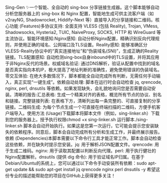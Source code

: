 Sing-Gen ✨一个智能、全自动的 sing-box 分享链接生成器。这个脚本能够自动分析您服务器上的 sing-box 和 Nginx 配置，智能地生成可供主流客户端（如 v2rayNG, Shadowrocket, Hiddify-Next 等）直接导入的分享链接和二维码。核心功能 (Features)多协议支持: 全面支持 VLESS (包括 Reality), Trojan, VMess, Shadowsocks, Hysteria2, TUIC, NaiveProxy, SOCKS, HTTP 和 WireGuard 等主流协议。智能环境感知:Nginx感知: 自动分析Nginx配置，精确识别反向代理规则，并使用正确的域名、公网端口及TLS设置。Reality感知: 能够准确区分VLESS-Reality协议中的“真实连接地址”和“伪装域名(SNI)”，生成正确的Reality链接。TLS配置感知: 自动检测sing-box自身inbound中的TLS设置，并将其应用于非Nginx反代的场景。权威域名验证: 通过DNS解析，验证从配置中找到的域名是否真实指向本机IP，极大提高了地址判断的准确性，避免使用错误的伪装域名。零交互体验: 在绝大多数情况下，脚本都能全自动完成所有判断，无需任何手动输入，真正实现“一键生成”。依赖自动处理: 脚本在运行时会自动检查 jq, qrencode, nginx, perl, dnsutils 等依赖。如果发现缺失，会礼貌地询问您是否需要自动安装。清晰的报告:汇总表格: 生成一个精美对齐的表格，概览所有节点的协议、别名和链接。完整链接列表: 在表格下方，清晰列出每一条完整的、可直接复制的分享链接。二维码生成: 为每个节点生成一个可直接在终端扫描的二维码，方便手机客户端导入。使用方法 (Usage)下载脚本将脚本文件（例如，sing-linker.sh）下载到您的服务器上。授予执行权限chmod +x sing-linker.sh
运行脚本./sing-linker.sh
脚本会自动开始执行。如果这是您第一次运行，它可能会提示您安装缺失的依赖程序。同意后，脚本会自动完成所有分析和生成工作，并最终展示报告。依赖 (Dependencies)本脚本需要以下命令行工具才能正常工作。脚本会自动检查这些依赖，并在缺失时提示您安装。jq: 用于解析JSON配置文件。qrencode: 用于生成二维码。nginx: 用于读取其配置以判断反向代理。perl: 用于执行健壮的Nginx配置解析。dnsutils (提供 dig 命令): 用于验证域名IP归属。在基于Debian/Ubuntu的系统上，您可以通过以下命令手动安装所有依赖：sudo apt-get update && sudo apt-get install jq qrencode nginx perl dnsutils -y
希望这份专业的描述能帮助您的项目在GitHub上获得更多关注！
